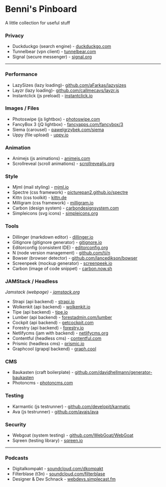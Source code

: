 # Benni's Pinboard 

A little collection for useful stuff  

### Privacy

* Duckduckgo (search engine) - [duckduckgo.com](https://duckduckgo.com/)
* Tunnelbear (vpn client) - [tunnelbear.com](https://www.tunnelbear.com/)
* Signal (secure messenger) - [signal.org](https://www.signal.org/)

---
### Performance

* LazySizes (lazy loading)- [github.com/aFarkas/lazysizes](https://github.com/aFarkas/)
* Layzr (lazy loading)- [github.com/callmecavs/layzr.js](https://github.com/callmecavs/layzr.js)
* Instantclick (js preload) - [instantclick.io](http://instantclick.io/)

### Images / Files

* Photoswipe (js lightbox) - [photoswipe.com](http://photoswipe.com/)
* FancyBox 3 (jQ lightbox) - [fancyapps.com/fancybox/3](https://fancyapps.com/fancybox/3/)
* Siema (carousel) - [pawelgrzybek.com/siema](https://pawelgrzybek.com/siema/)
* Uppy (file upload) - [uppy.io](https://uppy.io/)

### Animation

* Animejs (js animations) - [animejs.com](http://animejs.com/)
* Scrollreveal (scroll animations) - [scrollrevealjs.org](https://scrollrevealjs.org/)


### Style

* Mjml (mail styling) - [mjml.io](https://mjml.io)
* Spectre (css framework) - [picturepan2.github.io/spectre](https://picturepan2.github.io/spectre/)
* Kittn (css toolkit) - [kittn.de](http://kittn.de/)
* Milligram (css framework) - [milligram.io](https://milligram.io/)
* Carbon (design system) - [carbondesignsystem.com](http://www.carbondesignsystem.com/)
* Simpleicons (svg icons) - [simpleicons.org](https://simpleicons.org/)


### Tools

* Dillinger (markdown editor) - [dillinger.io](https://dillinger.io/)
* Gitignore (gitignore generator) - [gitignore.io](https://www.gitignore.io/)
* Editorconfig (consistent IDE) - [editorconfig.org](http://editorconfig.org/)
* N (node version management) - [github.com/tj/n](https://github.com/tj/n)
* Bowser (browser detector) - [github.com/lancedikson/bowser](https://github.com/lancedikson/bowser)
* Screenpeek (mockup generator) - [screenpeek.io](https://screenpeek.io/)
* Carbon (image of code snippet) - [carbon.now.sh](https://carbon.now.sh)


### JAMStack / Headless

*Jamstack (webpage) - [jamstack.org](https://jamstack.org/)*

* Strapi (api backend) - [strapi.io](https://strapi.io/)
* Wolkenkit (api backend) - [wolkenkit.io](https://www.wolkenkit.io/)
* Tipe (api backend) - [tipe.io](https://tipe.io/)
* Lumber (api backend) - [forestadmin.com/lumber](https://www.forestadmin.com/lumber/)
* Cockpit (api backend) - [getcockpit.com](https://getcockpit.com/)
* Forestry (api backend) - [forestry.io](https://forestry.io/)
* Netlifycms (jam with backend) - [netlifycms.org](https://www.netlifycms.org/)
* Contentful (headless cms) - [contentful.com](https://www.contentful.com/)
* Prismic (headless cms) - [prismic.io](https://prismic.io/)
* Graphcool (grapql backend) - [graph.cool](https://www.graph.cool)


### CMS

* Baukasten (craft boilerplate) - [github.com/davidhellmann/generator-baukasten](https://github.com/davidhellmann/generator-baukasten)
* Photoncms - [photoncms.com](https://photoncms.com)

### Testing

* Karmantic (js testrunner) - [github.com/developit/karmatic](https://github.com/developit/karmatic)
* Ava (js testrunner) - [github.com/avajs/ava](https://github.com/avajs/ava)

### Security

* Webgoat (system testing) - [github.com/WebGoat/WebGoat](https://github.com/WebGoat/WebGoat)
* Sqreen (testing library) - [sqreen.io](https://www.sqreen.io/)


---
### Podcasts

* Digitalkompakt - [soundcloud.com/dkompakt](https://soundcloud.com/dkompakt)
* Filterblase (t3n) - [soundcloud.com/filterblase](https://soundcloud.com/filterblase)
* Designer & Dev Schnack - [webdevs.simplecast.fm](https://webdevs.simplecast.fm/)










